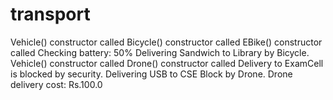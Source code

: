 # transport

Vehicle() constructor called
Bicycle() constructor called
EBike() constructor called
Checking battery: 50%
Delivering Sandwich to Library by Bicycle.
Vehicle() constructor called
Drone() constructor called
Delivery to ExamCell is blocked by security.
Delivering USB to CSE Block by Drone.
Drone delivery cost: Rs.100.0
